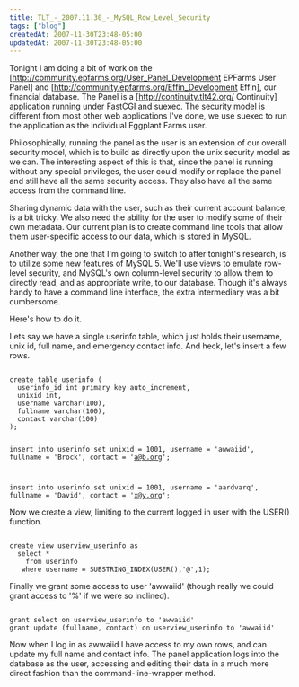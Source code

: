 ```yaml
---
title: TLT_-_2007.11.30_-_MySQL_Row_Level_Security
tags: ["blog"]
createdAt: 2007-11-30T23:48-05:00
updatedAt: 2007-11-30T23:48-05:00
---
```



Tonight I am doing a bit of work on the [http://community.epfarms.org/User_Panel_Development EPFarms User Panel] and [http://community.epfarms.org/Effin_Development Effin], our financial database. The Panel is a [http://continuity.tlt42.org/ Continuity] application running under FastCGI and suexec. The security model is different from most other web applications I've done, we use suexec to run the application as the individual Eggplant Farms user.

Philosophically, running the panel as the user is an extension of our overall security model, which is to build as directly upon the unix security model as we can. The interesting aspect of this is that, since the panel is running without any special privileges, the user could modify or replace the panel and still have all the same security access. They also have all the same access from the command line.

Sharing dynamic data with the user, such as their current account balance, is a bit tricky. We also need the ability for the user to modify some of their own metadata. Our current plan is to create command line tools that allow them user-specific access to our data, which is stored in MySQL.

Another way, the one that I'm going to switch to after tonight's research, is to utilize some new features of MySQL 5. We'll use views to emulate row-level security, and MySQL's own column-level security to allow them to directly read, and as appropriate write, to our database. Though it's always handy to have a command line interface, the extra intermediary was a bit cumbersome.

Here's how to do it.

Lets say we have a single userinfo table, which just holds their username, unix id, full name, and emergency contact info. And heck, let's insert a few rows.

<code>
create table userinfo (
  userinfo_id int primary key auto_increment,
  unixid int,
  username varchar(100),
  fullname varchar(100),
  contact varchar(100)
);

insert into userinfo set
  unixid = 1001,
  username = 'awwaiid',
  fullname = 'Brock',
  contact = 'a@b.org';

insert into userinfo set
  unixid = 1001,
  username = 'aardvarq',
  fullname = 'David',
  contact = 'x@y.org';
</code>

Now we create a view, limiting to the current logged in user with the USER() function.

<code>
create view userview_userinfo as
  select *
    from userinfo
   where username = SUBSTRING_INDEX(USER(),'@',1);
</code>

Finally we grant some access to user 'awwaiid' (though really we could grant access to '%' if we were so inclined).

<code>
grant select on userview_userinfo to 'awwaiid' 
grant update (fullname, contact) on userview_userinfo to 'awwaiid'
</code>

Now when I log in as awwaiid I have access to my own rows, and can update my full name and contact info. The panel application logs into the database as the user, accessing and editing their data in a much more direct fashion than the command-line-wrapper method.


